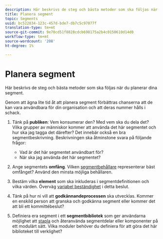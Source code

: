 ```yaml
---
description: Här beskrivs de steg och bästa metoder som ska följas när du planerar dina segment.
title: Planera segment
topic: Segments
uuid: bc522834-123c-457d-bde7-db7c5c97077f
translation-type: tm+mt
source-git-commit: 9e70cd51f8828cdcb698175a2b4c0150610d14d0
workflow-type: tm+mt
source-wordcount: '208'
ht-degree: 1%

---
```



# Planera segment

Här beskrivs de steg och bästa metoder som ska följas när du planerar dina segment.

Genom att ägna lite tid åt att planera segment förbättras chanserna att de kan vara användbara för din organisation och att deras nummer hålls i schack.

1. Tänk på **publiken**: Vem konsumerar den? Med vem ska du dela det? Vilka grupper av människor kommer att använda det här segmentet och hur ska jag tagga det därefter? Det innebär också en bra segmentbeskrivning. Beskrivningen ska åtminstone svara på följande frågor:

   * Vad är det här segmentet användbart för?
   * När ska jag använda det här segmentet?

1. Ange segmentets **omfång**. Vilken [segmentbehållare](/help/components/segmentation/seg-overview.md) representerar bäst omfånget? Använd den minsta möjliga behållaren.

1. Bestäm vilka **element** som ska inkluderas i segmentdefinitionen och vilka värden. Överväg [variabel beständighet](/help/components/segmentation/seg-overview.md) i detta beslut.

1. Tänk på hur ni vill att **godkännandeprocessen** ska utvecklas. Kommer en enskild person att granska och godkänna segment eller kommer det att bli ett kommittébeslut?
1. Definiera era segment i ett **segmentbibliotek** som ger användarna möjlighet att [stapla](/help/components/segmentation/segmentation-workflow/seg-build.md) och återanvända segmentdelar eller komponenter på ett modulärt sätt. Vilka moduler behöver du definiera för att göra det här biblioteket till verklighet?

